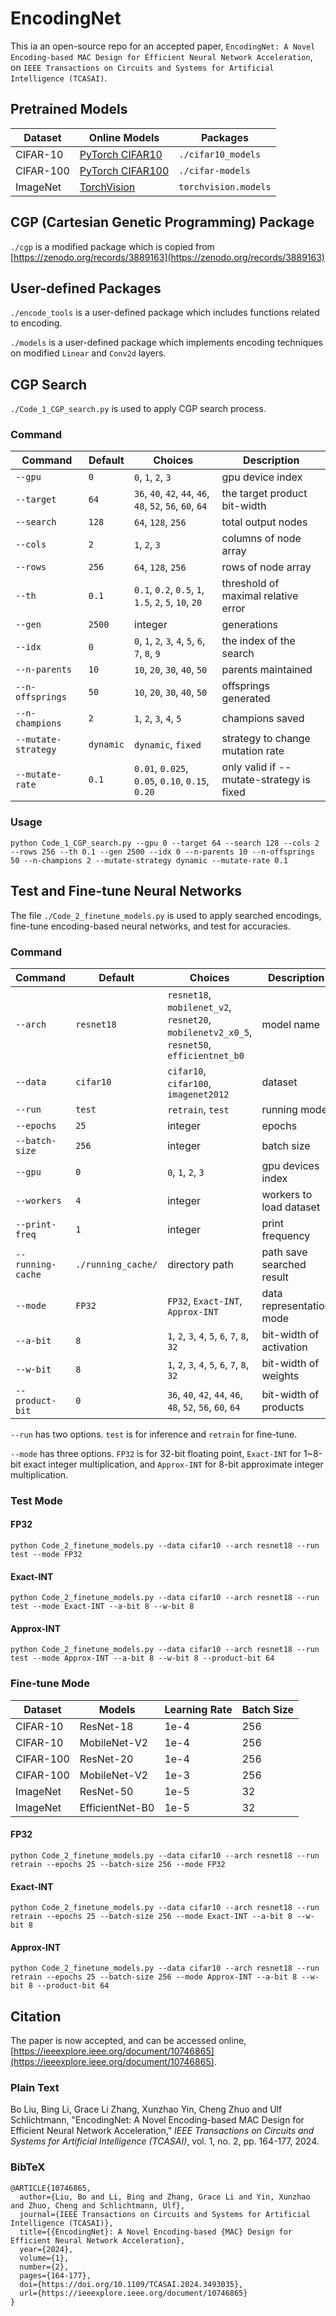 # EncodingNet
This ia an open-source repo for an accepted paper, `EncodingNet: A Novel Encoding-based MAC Design for Efficient Neural Network Acceleration`, on `IEEE Transactions on Circuits and Systems for Artificial Intelligence (TCASAI)`. 

[//]: # (The codes in this repo will be well-structured and updated in the following weeks.)

## Pretrained Models
| Dataset   | Online Models                                                       | Packages               |
|-----------|---------------------------------------------------------------------|------------------------|
| CIFAR-10  | [PyTorch CIFAR10](https://github.com/huyvnphan/PyTorch_CIFAR10)     | `./cifar10_models`     |
| CIFAR-100 | [PyTorch CIFAR100](https://github.com/weiaicunzai/pytorch-cifar100) | `./cifar-models`       |
| ImageNet  | [TorchVision](https://pytorch.org/vision/stable/models.html)        | `torchvision.models`   |

## CGP (Cartesian Genetic Programming) Package
`./cgp` is a modified package which is copied from [https://zenodo.org/records/3889163](https://zenodo.org/records/3889163)

## User-defined Packages
`./encode_tools` is a user-defined package which includes functions related to encoding.

`./models` is a user-defined package which implements encoding techniques on modified `Linear` and `Conv2d` layers.

## CGP Search
`./Code_1_CGP_search.py` is used to apply CGP search process.

### Command 

| Command             | Default   | Choices                                                     | Description                              |
|---------------------|-----------|-------------------------------------------------------------|------------------------------------------|
| `--gpu`             | `0`       | `0`, `1`, `2`, `3`                                          | gpu device index                         |
| `--target`          | `64`      | `36`, `40`, `42`, `44`, `46`, `48`, `52`, `56`, `60`, `64`  | the target product bit-width             |
| `--search`          | `128`     | `64`, `128`, `256`                                          | total output nodes                       |
| `--cols`            | `2`       | `1`, `2`, `3`                                               | columns of node array                    |
| `--rows`            | `256`     | `64`, `128`, `256`                                          | rows of node array                       |
| `--th`              | `0.1`     | `0.1`, `0.2`, `0.5`, `1`, `1.5`, `2`, `5`, `10`, `20`       | threshold of maximal relative error      |
| `--gen`             | `2500`    | integer                                                     | generations                              |
| `--idx`             | `0`       | `0`, `1`, `2`, `3`, `4`, `5`, `6`, `7`, `8`, `9`            | the index of the search                  |
| `--n-parents`       | `10`      | `10`, `20`, `30`, `40`, `50`                                | parents maintained                       |
| `--n-offsprings`    | `50`      | `10`, `20`, `30`, `40`, `50`                                | offsprings generated                     |
| `--n-champions`     | `2`       | `1`, `2`, `3`, `4`, `5`                                     | champions saved                          |
| `--mutate-strategy` | `dynamic` | `dynamic`, `fixed`                                          | strategy to change mutation rate         |
| `--mutate-rate`     | `0.1`     | `0.01`, `0.025`, `0.05`, `0.10`, `0.15`, `0.20`             | only valid if --mutate-strategy is fixed |

### Usage

```commandline
python Code_1_CGP_search.py --gpu 0 --target 64 --search 128 --cols 2 --rows 256 --th 0.1 --gen 2500 --idx 0 --n-parents 10 --n-offsprings 50 --n-champions 2 --mutate-strategy dynamic --mutate-rate 0.1 
```

## Test and Fine-tune Neural Networks
The file `./Code_2_finetune_models.py` is used to apply searched encodings, fine-tune encoding-based neural networks, and test for accuracies.

### Command
| Command           | Default            | Choices                                                                                    | Description               |
|-------------------|--------------------|--------------------------------------------------------------------------------------------|---------------------------|
| `--arch`          | `resnet18`         | `resnet18`, `mobilenet_v2`, `resnet20`, `mobilenetv2_x0_5`, `resnet50`, `efficientnet_b0`  | model name                |
| `--data`          | `cifar10`          | `cifar10`, `cifar100`, `imagenet2012`                                                      | dataset                   |
| `--run`           | `test`             | `retrain`, `test`                                                                          | running mode              |
| `--epochs`        | `25`               | integer                                                                                    | epochs                    |
| `--batch-size`    | `256`              | integer                                                                                    | batch size                |
| `--gpu`           | `0`                | `0`, `1`, `2`, `3`                                                                         | gpu devices index         |
| `--workers`       | `4`                | integer                                                                                    | workers to load dataset   |
| `--print-freq`    | `1`                | integer                                                                                    | print frequency           |
| `--running-cache` | `./running_cache/` | directory path                                                                             | path save searched result |
| `--mode`          | `FP32`             | `FP32`, `Exact-INT`, `Approx-INT`                                                          | data representation mode  |
| `--a-bit`         | `8`                | `1`, `2`, `3`, `4`, `5`, `6`, `7`, `8`, `32`                                               | bit-width of activation   |
| `--w-bit`         | `8`                | `1`, `2`, `3`, `4`, `5`, `6`, `7`, `8`, `32`                                               | bit-width of weights      |
| `--product-bit`   | `0`                | `36`, `40`, `42`, `44`, `46`, `48`, `52`, `56`, `60`, `64`                                 | bit-width of products     |

`--run` has two options. `test` is for inference and `retrain` for fine-tune.

`--mode` has three options. `FP32` is for 32-bit floating point, `Exact-INT` for 1~8-bit exact integer multiplication, and `Approx-INT` for 8-bit approximate integer multiplication.


### Test Mode

#### FP32

```commandline
python Code_2_finetune_models.py --data cifar10 --arch resnet18 --run test --mode FP32 
```

#### Exact-INT

```commandline
python Code_2_finetune_models.py --data cifar10 --arch resnet18 --run test --mode Exact-INT --a-bit 8 --w-bit 8
```

#### Approx-INT

```commandline
python Code_2_finetune_models.py --data cifar10 --arch resnet18 --run test --mode Approx-INT --a-bit 8 --w-bit 8 --product-bit 64
```

### Fine-tune Mode

| Dataset   | Models          | Learning Rate | Batch Size |
|-----------|-----------------|---------------|------------|
| CIFAR-10  | ResNet-18       | 1e-4          | 256        |
| CIFAR-10  | MobileNet-V2    | 1e-4          | 256        |
| CIFAR-100 | ResNet-20       | 1e-4          | 256        |
| CIFAR-100 | MobileNet-V2    | 1e-3          | 256        |
| ImageNet  | ResNet-50       | 1e-5          | 32         |
| ImageNet  | EfficientNet-B0 | 1e-5          | 32         |

#### FP32

```shell
python Code_2_finetune_models.py --data cifar10 --arch resnet18 --run retrain --epochs 25 --batch-size 256 --mode FP32 
```

#### Exact-INT

```commandline
python Code_2_finetune_models.py --data cifar10 --arch resnet18 --run retrain --epochs 25 --batch-size 256 --mode Exact-INT --a-bit 8 --w-bit 8
```

#### Approx-INT

```commandline
python Code_2_finetune_models.py --data cifar10 --arch resnet18 --run retrain --epochs 25 --batch-size 256 --mode Approx-INT --a-bit 8 --w-bit 8 --product-bit 64
```


## Citation

The paper is now accepted, and can be accessed online, [https://ieeexplore.ieee.org/document/10746865](https://ieeexplore.ieee.org/document/10746865).


### Plain Text

Bo Liu, Bing Li, Grace Li Zhang, Xunzhao Yin, Cheng Zhuo and Ulf Schlichtmann, "EncodingNet: A Novel Encoding-based MAC Design for Efficient Neural Network Acceleration," _IEEE Transactions on Circuits and Systems for Artificial Intelligence (TCASAI)_, vol. 1, no. 2, pp. 164-177, 2024.


### BibTeX
```
@ARTICLE{10746865,
  author={Liu, Bo and Li, Bing and Zhang, Grace Li and Yin, Xunzhao and Zhuo, Cheng and Schlichtmann, Ulf},
  journal={IEEE Transactions on Circuits and Systems for Artificial Intelligence (TCASAI)}, 
  title={{EncodingNet}: A Novel Encoding-based {MAC} Design for Efficient Neural Network Acceleration}, 
  year={2024},
  volume={1},
  number={2},
  pages={164-177},
  doi={https://doi.org/10.1109/TCASAI.2024.3493035},
  url={https://ieeexplore.ieee.org/document/10746865}
}
```
